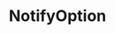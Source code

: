 ---
layout: default
title: NotifyOption
parent: Options
grand_parent: Structory
back_to_top: true
back_to_top_text: "Back to top"
nav_order: 3.3
---